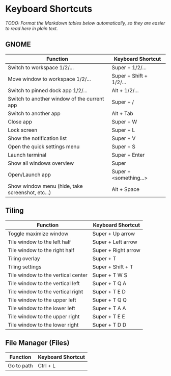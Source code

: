 # Keyboard Shortcuts

_TODO: Format the Markdown tables below automatically, so they are easier to read here in plain text._

## GNOME

| Function | Keyboard Shortcut |
|----------|-------------------|
| Switch to workspace 1/2/... | Super + 1/2/... |
| Move window to workspace 1/2/... | Super + Shift + 1/2/... |
| Switch to pinned dock app 1/2/... | Alt + 1/2/... |
| Switch to another window of the current app | Super + / |
| Switch to another app | Alt + Tab |
| Close app | Super + W |
| Lock screen | Super + L |
| Show the notification list | Super + V |
| Open the quick settings menu | Super + S |
| Launch terminal | Super + Enter |
| Show all windows overview | Super |
| Open/Launch app | Super + <something...> |
| Show window menu (hide, take screenshot, etc...) | Alt + Space |

## Tiling

| Function                            | Keyboard Shortcut   |
|-------------------------------------|---------------------|
| Toggle maximize window              | Super + Up arrow    |
| Tile window to the left half        | Super + Left arrow  |
| Tile window to the right half       | Super + Right arrow |
| Tiling overlay                      | Super + T           |
| Tiling settings | Super + Shift + T |
| Tile window to the vertical center | Super + T W S |
| Tile window to the vertical left | Super + T Q A |
| Tile window to the vertical right | Super + T E D |
| Tile window to the upper left | Super + T Q Q |
| Tile window to the lower left | Super + T A A |
| Tile window to the upper right | Super + T E E |
| Tile window to the lower right | Super + T D D |

## File Manager (Files)

| Function   | Keyboard Shortcut |
|------------|-------------------|
| Go to path | Ctrl + L          |
